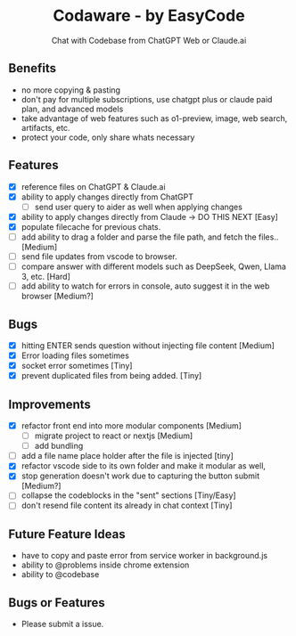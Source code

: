 <h1 align="center"><br>Codaware - by EasyCode<br></h1>
<p align="center">Chat with Codebase from ChatGPT Web or Claude.ai</p>

## Benefits
- no more copying & pasting
- don't pay for multiple subscriptions, use chatgpt plus or claude paid plan, and advanced models
- take advantage of web features such as o1-preview, image, web search, artifacts, etc.
- protect your code, only share whats necessary

## Features
- [x] reference files on ChatGPT & Claude.ai
- [x] ability to apply changes directly from ChatGPT 
    - [ ] send user query to aider as well when applying changes
- [x] ability to apply changes directly from Claude -> DO THIS NEXT [Easy]
- [x] populate filecache for previous chats.
- [ ] add ability to drag a folder and parse the file path, and fetch the files.. [Medium]
- [ ] send file updates from vscode to browser.
- [ ] compare answer with different models such as DeepSeek, Qwen, Llama 3, etc. [Hard]
- [ ] add ability to watch for errors in console, auto suggest it in the web browser [Medium?]

## Bugs
- [x] hitting ENTER sends question without injecting file content [Medium]
- [x] Error loading files sometimes
- [x] socket error sometimes [Tiny]
- [x] prevent duplicated files from being added.  [Tiny]

## Improvements
- [x] refactor front end into more modular components [Medium]
  - [ ] migrate project to react or nextjs [Medium]
  - [ ] add bundling 
- [ ] add a file name place holder after the file is injected [tiny]
- [x] refactor vscode side to its own folder and make it modular as well, 
- [x] stop generation doesn't work due to capturing the button submit [Medium?]
- [ ] collapse the codeblocks in the "sent" sections [Tiny/Easy]
- [ ] don't resend file content its already in chat context [Tiny]

## Future Feature Ideas
- have to copy and paste error from service worker in background.js
- ability to @problems inside chrome extension
- ability to @codebase 

## Bugs or Features
- Please submit a issue. 